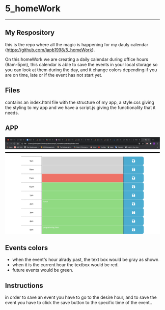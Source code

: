# 5_homeWork
<hr>

## My Respository
this is the repo where all the magic is happening for my dauly calendar (https://github.com/japb1998/5_homeWork). 

On this homeWork we are creating a daily calendar during office hours (9am-5pm), this calendar is able to save the events in your local storage so you can look at them during the day, and it change colors depending if you are on time, late or if the event has not start yet.
## Files
contains an index.html file with the structure of my app, a  style.css giving the styling to my app and we have a script.js giving the functionality that it needs.




## APP
![screenshot of the app](./develop/img1.png)
## Events colors
* when the event's hour alrady past, the text box would be gray as shown.
* when it is the current hour the textbox would be red.
* future events would be green.


## Instructions
in order to save an event you have to go to the desire hour, and to save the event you have to click the save button to the specific time of the event..
